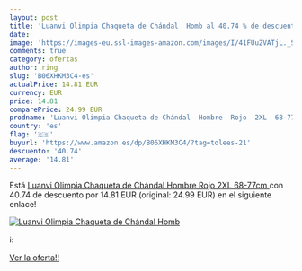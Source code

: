 ```yaml
---
layout: post
title: 'Luanvi Olimpia Chaqueta de Chándal  Homb al 40.74 % de descuento'
date: 
image: 'https://images-eu.ssl-images-amazon.com/images/I/41FUu2VATjL._SL200_.jpg'
comments: true
category: ofertas
author: ring
slug: 'B06XHKM3C4-es'
actualPrice: 14.81 EUR
currency: EUR
price: 14.81
comparePrice: 24.99 EUR
prodname: 'Luanvi Olimpia Chaqueta de Chándal  Hombre  Rojo  2XL  68-77cm '
country: 'es'
flag: '🇪🇸'
buyurl: 'https://www.amazon.es/dp/B06XHKM3C4/?tag=tolees-21'
descuento: '40.74'
average: '14.81'
---
```


Está [Luanvi Olimpia Chaqueta de Chándal  Hombre  Rojo  2XL  68-77cm ](https://www.amazon.es/dp/B06XHKM3C4/?tag=tolees-21) con 40.74 de descuento por 14.81 EUR (original: 24.99 EUR) en el siguiente enlace!

[![Luanvi Olimpia Chaqueta de Chándal  Homb](https://images-eu.ssl-images-amazon.com/images/I/41FUu2VATjL._SL200_.jpg)](https://www.amazon.es/dp/B06XHKM3C4/?tag=tolees-21)

ℹ️:


[Ver la oferta!!](https://www.amazon.es/dp/B06XHKM3C4/?tag=tolees-21)
